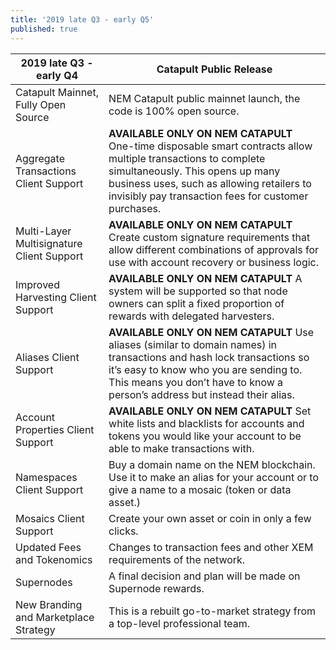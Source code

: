 ```yaml
---
title: '2019 late Q3 - early Q5'
published: true
---
```


| **2019 late Q3 - early Q4** | **Catapult Public Release** |
| ------------- | ------------- |
| Catapult Mainnet, Fully Open Source | NEM Catapult public mainnet launch, the code is 100% open source. |
| Aggregate Transactions Client Support  | **AVAILABLE ONLY ON NEM CATAPULT** One-time disposable smart contracts allow multiple transactions to complete simultaneously. This opens up many business uses, such as allowing retailers to invisibly pay transaction fees for customer purchases. |
| Multi-Layer Multisignature Client Support | **AVAILABLE ONLY ON NEM CATAPULT** Create custom signature requirements that allow different combinations of approvals for use with account recovery or business logic. |
| Improved Harvesting Client Support | **AVAILABLE ONLY ON NEM CATAPULT** A system will be supported so that node owners can split a fixed proportion of rewards with delegated harvesters. |
| Aliases Client Support | **AVAILABLE ONLY ON NEM CATAPULT** Use aliases (similar to domain names) in transactions and hash lock transactions so it’s easy to know who you are sending to. This means you don’t have to know a person’s address but instead their alias. |
| Account Properties Client Support | **AVAILABLE ONLY ON NEM CATAPULT** Set white lists and blacklists for accounts and tokens you would like your account to be able to make transactions with. |
| Namespaces Client Support | Buy a domain name on the NEM blockchain. Use it to make an alias for your account or to give a name to a mosaic (token or data asset.) |
| Mosaics Client Support | Create your own asset or coin in only a few clicks. |
| Updated Fees and Tokenomics | Changes to transaction fees and other XEM requirements of the network. |
| Supernodes | A final decision and plan will be made on Supernode rewards. |
| New Branding and Marketplace Strategy | This is a rebuilt go-to-market strategy from a top-level professional team. |



